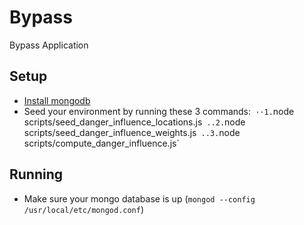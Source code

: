# Bypass
Bypass Application

## Setup

- [Install mongodb](https://www.mongodb.com/download-center#community)
- Seed your environment by running these 3 commands:`
⋅⋅1.`node scripts/seed_danger_influence_locations.js`
..2.`node scripts/seed_danger_influence_weights.js`
..3.`node scripts/compute_danger_influence.js`

## Running

- Make sure your mongo database is up (`mongod --config /usr/local/etc/mongod.conf`)
